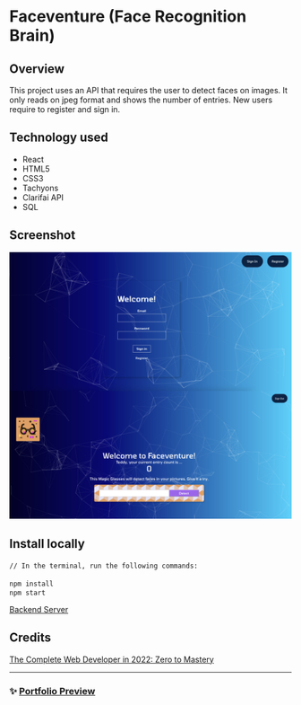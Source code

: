 # Faceventure (Face Recognition Brain) 

## Overview
This project uses an API that requires the user to detect faces on images. It only reads on jpeg format and shows the number of entries. New users require to register and sign in.

## Technology used

- React
- HTML5
- CSS3
- Tachyons
- Clarifai API
- SQL

## Screenshot

![Screenshot](Faceventure.jpg)
## Install locally

```
// In the terminal, run the following commands:

npm install
npm start

```

[Backend Server](https://github.com/RioCantre/smart-brain-api)

## Credits
[The Complete Web Developer in 2022: Zero to Mastery](https://academy.zerotomastery.io/p/complete-web-developer-zero-to-mastery)

<hr>

### ✨ [Portfolio Preview](https://github.com/RioCantre/rioc-portfolio/blob/main/README.md) 


